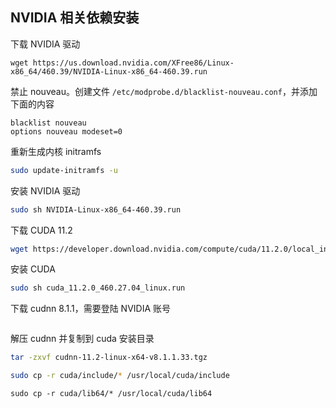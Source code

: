 ## NVIDIA 相关依赖安装

下载 NVIDIA 驱动

```
wget https://us.download.nvidia.com/XFree86/Linux-x86_64/460.39/NVIDIA-Linux-x86_64-460.39.run
```

禁止 nouveau。创建文件 `/etc/modprobe.d/blacklist-nouveau.conf`，并添加下面的内容

```
blacklist nouveau
options nouveau modeset=0
```

重新生成内核 initramfs

```bash
sudo update-initramfs -u
```

安装 NVIDIA 驱动

```bash
sudo sh NVIDIA-Linux-x86_64-460.39.run
```

下载 CUDA 11.2

```bash
wget https://developer.download.nvidia.com/compute/cuda/11.2.0/local_installers/cuda_11.2.0_460.27.04_linux.run
```

安装 CUDA

```bash
sudo sh cuda_11.2.0_460.27.04_linux.run
```

下载 cudnn 8.1.1，需要登陆 NVIDIA 账号

```

```

解压 cudnn 并复制到 cuda 安装目录

```bash
tar -zxvf cudnn-11.2-linux-x64-v8.1.1.33.tgz
```

```bash
sudo cp -r cuda/include/* /usr/local/cuda/include
```

```
sudo cp -r cuda/lib64/* /usr/local/cuda/lib64
```

